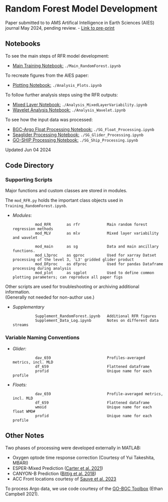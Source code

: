 # Random Forest Model Development

Paper submitted to to AMS Artifical Intelligence in Earth Sciences (AIES) journal May 2024, pending review. - [Link to pre-print](https://doi.org/10.22541/essoar.171707849.91867565/v1)


## Notebooks

To see the main steps of RFR model development:

- [Main Training Notebook:](./Main_RandomForest.ipynb) `./Main_RandomForest.ipynb`


To recreate figures from the AIES paper:

- [Plotting Notebook:](./Analysis_Plots.ipynb) `./Analysis_Plots.ipynb`


To follow further analysis steps using the RFR outputs:

- [Mixed Layer Notebook:](./Analysis_MixedLayerVariability.ipynb) `./Analysis_MixedLayerVariability.ipynb`
- [Wavelet Analysis Notebook:](./Analysis_Wavelet.ipynb) `./Analysis_Wavelet.ipynb`


To see how the input data was processed:

- [BGC-Argo Float Processing Notebook:](./SG_Float_Processing.ipynb) `./SG_Float_Processing.ipynb`
- [Seaglider Processing Notebook:](./SG_Glider_Processing.ipynb) `./SG_Glider_Processing.ipynb`
- [GO-SHIP Processing Notebook:](./SG_Ship_Processing.ipynb) `./SG_Ship_Processing.ipynb`


Updated Jun 04 2024

## Code Directory


### Supporting Scripts

Major functions and custom classes are stored in modules. 

The `mod_RFR.py` holds the important class objects used in `Training_RandomForest.ipynb`. 


- *Modules*: 

                mod_RFR       as rfr            Main random forest regression methods
                mod_MLV       as mlv            Mixed layer variability and wavelet
                
                mod_main      as sg             Data and main ancillary functions.
                mod_L3proc    as gproc          Used for xarray Datset processing of the level 3, 'L3' gridded glider product
                mod_DFproc    as dfproc         Used for pandas Dataframe processing during analysis
                mod_plot      as sgplot         Used to define common plotting parameters; can reproduce all paper figs



Other scripts are used for troubleshooting or archiving additional information. \
(Generally not needed for non-author use.)

- *Supplementary*

				Supplement_RandomForest.ipynb   Additional RFR figures
                Supplement_Data_Log.ipynb 	    Notes on different data streams 




### Variable Naming Conventions

- *Glider:*    

                dav_659                         Profiles-averaged metrics, incl. MLD
                df_659                          Flattened dataframe
                profid                          Unique name for each profile

- *Floats:*    

                dav_659                         Profile-averaged metrics, incl. MLD
                df_659                          Flattened dataframe
                wmoid                           Unique name for each float WMO#
                profid                          Unique name for each profile


## Other Notes

Two phases of processing were developed externally in MATLAB: 

- Oxygen optode time response correction (Courtesy of Yui Takeshita, MBARI)
- ESPER-Mixed Prediction ([Carter et al. 2021](https://doi-org.offcampus.lib.washington.edu/10.1002/lom3.10461))
- CANYON-B Prediction ([Bittig et al. 2018](https://doi.org/10.3389/fmars.2018.00328))
- ACC Front locations courtesy of [Sauve et al. 2023](https://doi.org/10.1029/2023JC019815)

To process Argo data, we use code courtesy of the [GO-BGC Toolbox](https://github.com/go-bgc/workshop-python/blob/main/GO_BGC_Workshop_Python_tutorial.ipynb) (Ethan Campbell 2021).